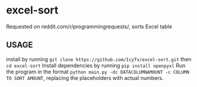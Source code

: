 # excel-sort
Requested on reddit.com/r/programmingrequests/, sorts Excel table

## USAGE
install by running `git clone https://github.com/IcyTv/excel-sort.git`
then `cd excel-sort`
Install dependencies by running `pip install openpyxl`
Run the program in the format `python main.py -dc DATACOLUMNAMOUNT -c COLUMN TO SORT AMOUNT`, replacing the placeholders with actual numbers.
